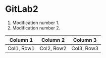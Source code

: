 # GitLab2

1. Modification number 1.
2. Modification number 2.

| Column 1 | Column 2 | Column 3 |
|----------|----------|----------|
| Col1, Row1 | Col2, Row2 | Col3, Row3 |

